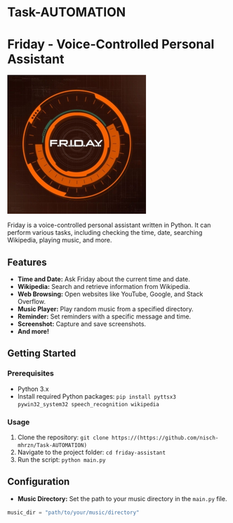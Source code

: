 # Task-AUTOMATION
# Friday - Voice-Controlled Personal Assistant

![Friday Logo](friday.jpg)

Friday is a voice-controlled personal assistant written in Python. It can perform various tasks, including checking the time, date, searching Wikipedia, playing music, and more.

## Features

- **Time and Date:** Ask Friday about the current time and date.
- **Wikipedia:** Search and retrieve information from Wikipedia.
- **Web Browsing:** Open websites like YouTube, Google, and Stack Overflow.
- **Music Player:** Play random music from a specified directory.
- **Reminder:** Set reminders with a specific message and time.
- **Screenshot:** Capture and save screenshots.
- **And more!**

## Getting Started

### Prerequisites

- Python 3.x
- Install required Python packages: `pip install pyttsx3 pywin32_system32 speech_recognition wikipedia`

### Usage

1. Clone the repository: `git clone https://(https://github.com/nisch-mhrzn/Task-AUTOMATION)`
2. Navigate to the project folder: `cd friday-assistant`
3. Run the script: `python main.py`

## Configuration

- **Music Directory:** Set the path to your music directory in the `main.py` file.

```python
music_dir = "path/to/your/music/directory"
